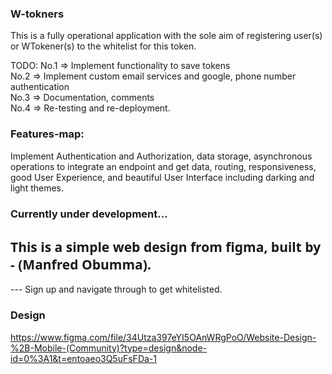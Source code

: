 ### W-tokners

This is a fully operational application with the sole aim of registering user(s) or WTokener(s) to the whitelist for this token.

TODO:
No.1 => Implement functionality to save tokens
<br/>
No.2 => Implement custom email services and google, phone number authentication
<br/>
No.3 => Documentation, comments
<br/>
No.4 => Re-testing and re-deployment.

### Features-map:

Implement Authentication and Authorization, data storage, asynchronous operations to integrate an endpoint and get data, routing, responsiveness, good User Experience, and beautiful User Interface including darking and light themes.

### Currently under development...

<h2 style="font-family: 'Segoe UI', Tahoma, Geneva, Verdana, sans-serif; font-weight: bold">This is a simple web design from figma, built by - (Manfred Obumma).</h2>

--- Sign up and navigate through to get whitelisted.

### Design

https://www.figma.com/file/34Utza397eYI5OAnWRgPoO/Website-Design-%2B-Mobile-(Community)?type=design&node-id=0%3A1&t=entoaeo3Q5uFsFDa-1
